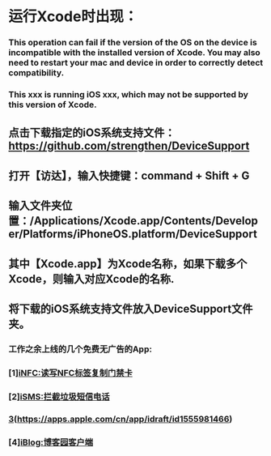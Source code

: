# 运行Xcode时出现：
### This operation can fail if the version of the OS on the device is incompatible with the installed version of Xcode. You may also need to restart your mac and device in order to correctly detect compatibility.
### This xxx is running iOS xxx, which may not be supported by this version of Xcode.
## 点击下载指定的iOS系统支持文件：https://github.com/strengthen/DeviceSupport
## 打开【访达】，输入快捷键：command + Shift + G
## 输入文件夹位置：/Applications/Xcode.app/Contents/Developer/Platforms/iPhoneOS.platform/DeviceSupport
## 其中【Xcode.app】为Xcode名称，如果下载多个Xcode，则输入对应Xcode的名称.
## 将下载的iOS系统支持文件放入DeviceSupport文件夹。
### 工作之余上线的几个免费无广告的App:
### [1][iNFC:读写NFC标签复制门禁卡](https://apps.apple.com/cn/app/infc/id1562054959)
### [2][iSMS:拦截垃圾短信电话](https://apps.apple.com/cn/app/isms/id1610118657)
### [3](iDraft:电子绘图草稿)(https://apps.apple.com/cn/app/idraft/id1555981466)
### [4][iBlog:博客园客户端](https://apps.apple.com/cn/app/iblog/id1571216825)